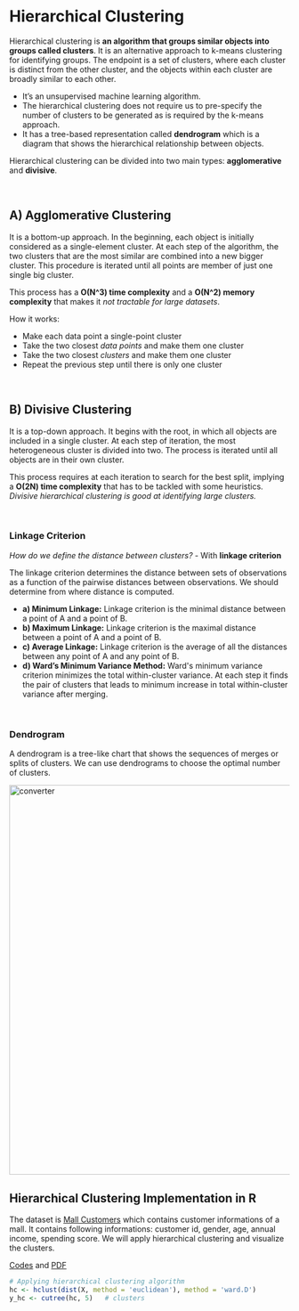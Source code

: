 # Hierarchical Clustering



Hierarchical clustering is **an algorithm that groups similar objects into groups called clusters**. It is an alternative approach to k-means clustering for identifying groups. The endpoint is a set of clusters, where each cluster is distinct from the other cluster, and the objects within each cluster are broadly similar to each other. 

- It’s an unsupervised machine learning algorithm. 
- The hierarchical clustering does not require us to pre-specify the number of clusters to be generated as is required by the k-means approach. 
- It has a tree-based representation called **dendrogram** which is a diagram that shows the hierarchical relationship between objects.



Hierarchical clustering can be divided into two main types: **agglomerative** and **divisive**. 

<br>

## A) Agglomerative Clustering

It is a bottom-up approach. In the beginning, each object is initially considered as a single-element cluster. At each step of the algorithm, the two clusters that are the most similar are combined into a new bigger cluster. This procedure is iterated until all points are member of just one single big cluster. 

This process has a **O(N^3) time complexity** and a **O(N^2) memory complexity** that makes it *not tractable for large datasets*.



How it works:

- Make each data point a single-point cluster
- Take the two closest *data points* and make them one cluster
- Take the two closest *clusters* and make them one cluster
- Repeat the previous step until there is only one cluster

<br>

## B) Divisive Clustering

It is a top-down approach. It begins with the root, in which all objects are included in a single cluster. At each step of iteration, the most heterogeneous cluster is divided into two. The process is iterated until all objects are in their own cluster.

This process requires at each iteration to search for the best split, implying a **O(2N) time complexity** that has to be tackled with some heuristics. *Divisive hierarchical clustering is good at identifying large clusters.*

<br>



### Linkage Criterion

*How do we define the distance between clusters?*  - With **linkage criterion**

The linkage criterion determines the distance between sets of observations as a function of the pairwise distances between observations. We should determine from where distance is computed.

- **a) Minimum Linkage:** Linkage criterion is the minimal distance between a point of A and a point of B.
- **b) Maximum Linkage:** Linkage criterion is the maximal distance between a point of A and a point of B.
- **c) Average Linkage:** Linkage criterion is the average of all the distances between any point of A and any point of B.
- **d) Ward’s Minimum Variance Method:** Ward's minimum variance criterion minimizes the total within-cluster variance. At each step it finds the pair of clusters that leads to minimum increase in total within-cluster variance after merging.  



<br>

### Dendrogram

A dendrogram is a tree-like chart that shows the sequences of merges or splits of clusters. We can use dendrograms to choose the optimal number of clusters. 



<img src="https://tva1.sinaimg.cn/large/008i3skNgy1gxbbhaimn4j30vg0krmy9.jpg" alt="converter" width="700" />





## Hierarchical Clustering Implementation in R

The dataset is [Mall Customers](https://www.kaggle.com/shwetabh123/mall-customers) which contains customer informations of a mall. It contains following informations: customer id, gender, age, annual income, spending score. We will apply hierarchical clustering and visualize the clusters.

[Codes](https://github.com/crncck/Machine-Learning/blob/main/Clustering/Hierarchical/hierarchical.Rmd) and [PDF](https://github.com/crncck/Machine-Learning/blob/main/Clustering/Hierarchical/hierarchical.pdf)

```R
# Applying hierarchical clustering algorithm
hc <- hclust(dist(X, method = 'euclidean'), method = 'ward.D')
y_hc <- cutree(hc, 5)   # clusters
```
